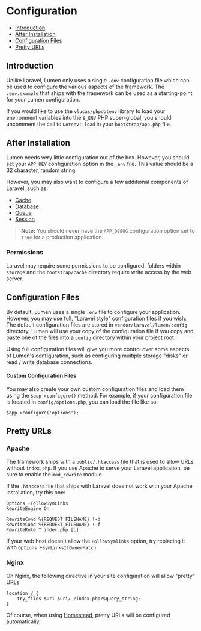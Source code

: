 # Configuration

- [Introduction](#introduction)
- [After Installation](#after-installation)
- [Configuration Files](#configuration-files)
- [Pretty URLs](#pretty-urls)

<a name="introduction"></a>
## Introduction

Unlike Laravel, Lumen only uses a single `.env` configuration file which can be used to configure the various aspects of the framework. The `.env.example` that ships with the framework can be used as a starting-point for your Lumen configuration.

If you would like to use the `vlucas/phpdotenv` library to load your environment variables into the `$_ENV` PHP super-global, you should uncomment the call to `Dotenv::load` in your `bootstrap/app.php` file.

<a name="after-installation"></a>
## After Installation

Lumen needs very little configuration out of the box. However, you should set your `APP_KEY` configuration option in the `.env` file. This value should be a 32 character, random string.

However, you may also want to configure a few additional components of Laravel, such as:

- [Cache](/docs/cache#configuration)
- [Database](/docs/database#configuration)
- [Queue](/docs/queues#configuration)
- [Session](/docs/session#configuration)

> **Note:** You should never have the `APP_DEBUG` configuration option set to `true` for a production application.

<a name="permissions"></a>
### Permissions

Laravel may require some permissions to be configured: folders within `storage` and the `bootstrap/cache` directory require write access by the web server.

<a name="configuration-files"></a>
## Configuration Files

By default, Lumen uses a single `.env` file to configure your application. However, you may use full, "Laravel style" configuration files if you wish. The default configuration files are stored in `vendor/laravel/lumen/config` directory. Lumen will use your copy of the configuration file if you copy and paste one of the files into a `config` directory within your project root.

Using full configuration files will give you more control over some aspects of Lumen's configuration, such as configuring multiple storage "disks" or read / write database connections.

#### Custom Configuration Files

You may also create your own custom configuration files and load them using the `$app->configure()` method. For example, if your configuration file is located in `config/options.php`, you can load the file like so:

	$app->configure('options');

<a name="pretty-urls"></a>
## Pretty URLs

### Apache

The framework ships with a `public/.htaccess` file that is used to allow URLs without `index.php`. If you use Apache to serve your Laravel application, be sure to enable the `mod_rewrite` module.

If the `.htaccess` file that ships with Laravel does not work with your Apache installation, try this one:

	Options +FollowSymLinks
	RewriteEngine On

	RewriteCond %{REQUEST_FILENAME} !-d
	RewriteCond %{REQUEST_FILENAME} !-f
	RewriteRule ^ index.php [L]

If your web host doesn't allow the `FollowSymlinks` option, try replacing it with `Options +SymLinksIfOwnerMatch`.

### Nginx

On Nginx, the following directive in your site configuration will allow "pretty" URLs:

	location / {
		try_files $uri $uri/ /index.php?$query_string;
	}

Of course, when using [Homestead](/docs/master/homestead), pretty URLs will be configured automatically.
